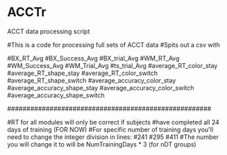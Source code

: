 # ACCTr
ACCT data processing script


#This is a code for processing full sets of ACCT data 
#Spits out a csv with 

#BX_RT_Avg 
#BX_Success_Avg 
#BX_trial_Avg 
#WM_RT_Avg 
#WM_Success_Avg 
#WM_Trial_Avg 
#ts_trial_Avg 
#average_RT_color_stay 
#average_RT_shape_stay 
#average_RT_color_switch 
#average_RT_shape_switch
#average_accuracy_color_stay 
#average_accuracy_shape_stay
#average_accuracy_color_switch 
#average_accuracy_shape_switch

#####################################################

#RT for all modules will only be correct if subjects 
#have completed all 24 days of training (FOR NOW) 
#For specific number of training days you'll need to change the integer division in lines: #241 #295 #411 
#The number you will change it to will be NumTrainingDays * 3 (for nDT groups)
